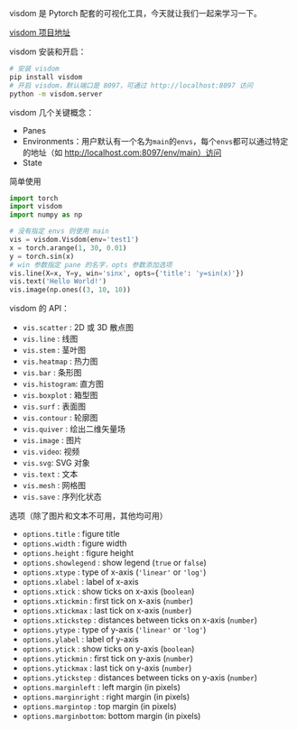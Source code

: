 visdom 是 Pytorch 配套的可视化工具，今天就让我们一起来学习一下。

[visdom 项目地址](https://github.com/facebookresearch/visdom)

visdom 安装和开启：

```bash
# 安装 visdom
pip install visdom
# 开启 visdom，默认端口是 8097，可通过 http://localhost:8097 访问
python -m visdom.server
```

visdom 几个关键概念：

- Panes
- Environments：用户默认有一个名为`main`的`envs`，每个`envs`都可以通过特定的地址（如 http://localhost.com:8097/env/main）访问
- State

简单使用

```python
import torch
import visdom
import numpy as np

# 没有指定 envs 则使用 main
vis = visdom.Visdom(env='test1')
x = torch.arange(1, 30, 0.01)
y = torch.sin(x)
# win 参数指定 pane 的名字，opts 参数添加选项
vis.line(X=x, Y=y, win='sinx', opts={'title': 'y=sin(x)'})
vis.text('Hello World!')
vis.image(np.ones((3, 10, 10))
```

visdom 的 API：

- `vis.scatter` : 2D 或 3D 散点图
- `vis.line` : 线图
- `vis.stem` : 茎叶图
- `vis.heatmap` : 热力图
- `vis.bar` : 条形图
- `vis.histogram`: 直方图
- `vis.boxplot` : 箱型图
- `vis.surf` : 表面图
- `vis.contour` : 轮廓图
- `vis.quiver` : 绘出二维矢量场
- `vis.image` : 图片
- `vis.video`: 视频
- `vis.svg`: SVG 对象
- `vis.text` : 文本
- `vis.mesh` : 网格图
- `vis.save` : 序列化状态

选项（除了图片和文本不可用，其他均可用）

- `options.title` : figure title
- `options.width` : figure width
- `options.height` : figure height
- `options.showlegend` : show legend (`true` or `false`)
- `options.xtype` : type of x-axis (`'linear'` or `'log'`)
- `options.xlabel` : label of x-axis
- `options.xtick` : show ticks on x-axis (`boolean`)
- `options.xtickmin` : first tick on x-axis (`number`)
- `options.xtickmax` : last tick on x-axis (`number`)
- `options.xtickstep` : distances between ticks on x-axis (`number`)
- `options.ytype` : type of y-axis (`'linear'` or `'log'`)
- `options.ylabel` : label of y-axis
- `options.ytick` : show ticks on y-axis (`boolean`)
- `options.ytickmin` : first tick on y-axis (`number`)
- `options.ytickmax` : last tick on y-axis (`number`)
- `options.ytickstep` : distances between ticks on y-axis (`number`)
- `options.marginleft` : left margin (in pixels)
- `options.marginright` : right margin (in pixels)
- `options.margintop` : top margin (in pixels)
- `options.marginbottom`: bottom margin (in pixels)